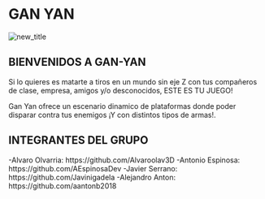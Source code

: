 <H1>GAN YAN</H1>

![new_title](https://user-images.githubusercontent.com/91082053/135495072-80ab305e-0060-41f5-a4ae-28d3be5912a0.png)

<H2>BIENVENIDOS A GAN-YAN</H2>

Si lo quieres es matarte a tiros en un mundo sin eje Z con tus compañeros de clase, empresa, amigos y/o desconocidos, ESTE ES TU JUEGO!

Gan Yan ofrece un escenario dinamico de plataformas donde poder disparar contra tus enemigos ¡Y con distintos tipos de armas!.

<H2>INTEGRANTES DEL GRUPO</H2>
-Alvaro Olvarria: https://github.com/Alvaroolav3D
-Antonio Espinosa: https://github.com/AEspinosaDev
-Javier Serrano: https://github.com/Javinigadela
-Alejandro Anton: https://github.com/aantonb2018

